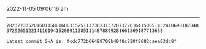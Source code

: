 2022-11-05 09:06:16 am

---

`7823273352016011580160031525113736231372073720164150651432410690187048372926512214116194152089113851114878899281661369187713658`

`Latest commit SHA is: fcdc772b66499708b40f8c220f8682caea03dc8f `
